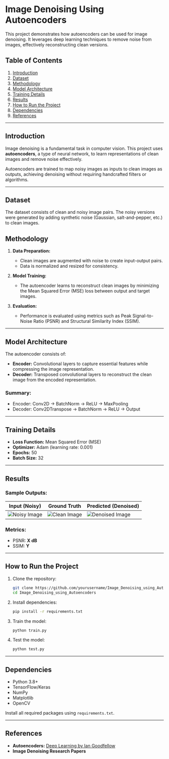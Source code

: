 
# Image Denoising Using Autoencoders  

This project demonstrates how autoencoders can be used for image denoising. It leverages deep learning techniques to remove noise from images, effectively reconstructing clean versions.  

## Table of Contents  
1. [Introduction](#introduction)  
2. [Dataset](#dataset)  
3. [Methodology](#methodology)  
4. [Model Architecture](#model-architecture)  
5. [Training Details](#training-details)  
6. [Results](#results)  
7. [How to Run the Project](#how-to-run-the-project)  
8. [Dependencies](#dependencies)  
9. [References](#references)  

---

## Introduction  
Image denoising is a fundamental task in computer vision. This project uses **autoencoders**, a type of neural network, to learn representations of clean images and remove noise effectively.  

Autoencoders are trained to map noisy images as inputs to clean images as outputs, achieving denoising without requiring handcrafted filters or algorithms.  

---

## Dataset  
The dataset consists of clean and noisy image pairs. The noisy versions were generated by adding synthetic noise (Gaussian, salt-and-pepper, etc.) to clean images.  

## Methodology  
1. **Data Preparation:**  
   - Clean images are augmented with noise to create input-output pairs.  
   - Data is normalized and resized for consistency.  

2. **Model Training:**  
   - The autoencoder learns to reconstruct clean images by minimizing the Mean Squared Error (MSE) loss between output and target images.  

3. **Evaluation:**  
   - Performance is evaluated using metrics such as Peak Signal-to-Noise Ratio (PSNR) and Structural Similarity Index (SSIM).  

---

## Model Architecture  
The autoencoder consists of:  
- **Encoder:** Convolutional layers to capture essential features while compressing the image representation.  
- **Decoder:** Transposed convolutional layers to reconstruct the clean image from the encoded representation.  

### Summary:  
- Encoder: Conv2D → BatchNorm → ReLU → MaxPooling  
- Decoder: Conv2DTranspose → BatchNorm → ReLU → Output  

---

## Training Details  
- **Loss Function:** Mean Squared Error (MSE)  
- **Optimizer:** Adam (learning rate: 0.001)  
- **Epochs:** 50  
- **Batch Size:** 32  

---

## Results  
### Sample Outputs:  

| **Input (Noisy)** | **Ground Truth** | **Predicted (Denoised)** |  
|--------------------|------------------|--------------------------|  
| ![Noisy Image](path/to/noisy.png) | ![Clean Image](path/to/clean.png) | ![Denoised Image](path/to/predicted.png) |  

### Metrics:  
- PSNR: **X dB**  
- SSIM: **Y**  

---

## How to Run the Project  
1. Clone the repository:  
   ```bash  
   git clone https://github.com/yourusername/Image_Denoising_using_Autoencoders.git  
   cd Image_Denoising_using_Autoencoders  
   ```  

2. Install dependencies:  
   ```bash  
   pip install -r requirements.txt  
   ```  

3. Train the model:  
   ```bash  
   python train.py  
   ```  

4. Test the model:  
   ```bash  
   python test.py  
   ```  

---

## Dependencies  
- Python 3.8+  
- TensorFlow/Keras  
- NumPy  
- Matplotlib  
- OpenCV  

Install all required packages using `requirements.txt`.  

---

## References  
- **Autoencoders:** [Deep Learning by Ian Goodfellow](https://www.deeplearningbook.org/)    
- **Image Denoising Research Papers**  


